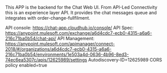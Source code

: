 This APP is the backend for the Chat Web UI.
From API-Led Connectivity this is an experience layer API.
It provides the chat messages queue and integrates with order-change-fullfilment.

API console:
https://chat-app.cloudhub.io/console/
API Spec:
https://anypoint.mulesoft.com/exchange/a6d4cdc7-ecb0-4315-a6a6-216c71ba0b54/chat-api/
API Management:
https://anypoint.mulesoft.com/apimanager/connect-2018/#/organizations/a6d4cdc7-ecb0-4315-a6a6-216c71ba0b54/environments/1e503a4d-0636-4b96-8ed3-74ec6ea5307c/apis/12625989/settings
Autodiscovery-ID=12625989
CORS policy enabled=true

